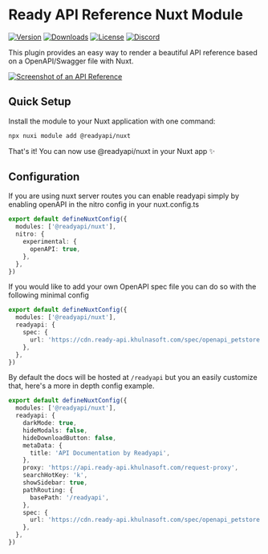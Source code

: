 # Ready API Reference Nuxt Module

[![Version](https://img.shields.io/npm/v/%40readyapi/nuxt)](https://www.npmjs.com/package/@readyapi/nuxt)
[![Downloads](https://img.shields.io/npm/dm/%40readyapi/nuxt)](https://www.npmjs.com/package/@readyapi/nuxt)
[![License](https://img.shields.io/npm/l/%40readyapi%2Fnuxt)](https://www.npmjs.com/package/@readyapi/nuxt)
[![Discord](https://img.shields.io/discord/1135330207960678410?style=flat&color=5865F2)](https://discord.gg/8HeZcRGPFS)

This plugin provides an easy way to render a beautiful API reference based on a OpenAPI/Swagger file with Nuxt.

[![Screenshot of an API Reference](https://github.com/khulnasoft/readyapi.js/assets/6176314/178f4e4c-afdf-4c6a-bc72-128ea1786350)](https://docs.ready-api.khulnasoft.com/swagger-editor)

## Quick Setup

Install the module to your Nuxt application with one command:

```bash
npx nuxi module add @readyapi/nuxt
```

That's it! You can now use @readyapi/nuxt in your Nuxt app ✨

## Configuration

If you are using nuxt server routes you can enable readyapi simply by enabling openAPI in the nitro
config in your nuxt.config.ts

```ts
export default defineNuxtConfig({
  modules: ['@readyapi/nuxt'],
  nitro: {
    experimental: {
      openAPI: true,
    },
  },
})
```

If you would like to add your own OpenAPI spec file you can do so with the following minimal config

```ts
export default defineNuxtConfig({
  modules: ['@readyapi/nuxt'],
  readyapi: {
    spec: {
      url: 'https://cdn.ready-api.khulnasoft.com/spec/openapi_petstore.json',
    },
  },
})
```

By default the docs will be hosted at `/readyapi` but you an easily customize that, here's a more in
depth config example.

```ts
export default defineNuxtConfig({
  modules: ['@readyapi/nuxt'],
  readyapi: {
    darkMode: true,
    hideModals: false,
    hideDownloadButton: false,
    metaData: {
      title: 'API Documentation by Readyapi',
    },
    proxy: 'https://api.ready-api.khulnasoft.com/request-proxy',
    searchHotKey: 'k',
    showSidebar: true,
    pathRouting: {
      basePath: '/readyapi',
    },
    spec: {
      url: 'https://cdn.ready-api.khulnasoft.com/spec/openapi_petstore.json',
    },
  },
})
```
